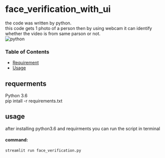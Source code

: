 # face_verification_with_ui



the code was written by python.
<br/>
this code gets 1 photo of a person then by using webcam it can identify whether the video is from same parson or not.
<br/>
![python](https://img.shields.io/static/v1?label=python&message=v3.8.5&color=FCA7D5)

<h3>Table of Contents</h3>

- [Requirement](#requirement)
- [Usage](#usage)

## requerments

Python 3.6
<br/>
pip intall -r requirements.txt

## usage

after installing python3.6 and requirments you can run the script in terminal

#### command:
```sh
streamlit run face_verification.py
```


